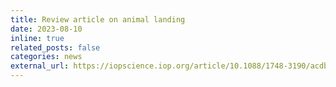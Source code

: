 ```yaml
---
title: Review article on animal landing
date: 2023-08-10
inline: true
related_posts: false
categories: news
external_url: https://iopscience.iop.org/article/10.1088/1748-3190/acdb1c
---
```


